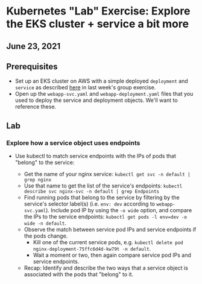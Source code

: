 # Kubernetes "Lab" Exercise: Explore the EKS cluster + service a bit more

## June 23, 2021

## Prerequisites

* Set up an EKS cluster on AWS with a simple deployed `deployment` and `service` as described [here](https://github.com/us-learn-and-devops/2021_05_26/blob/main/README.md) in last week's group exercise.
* Open up the `webapp-svc.yaml` and `webapp-deployment.yaml` files that you used to deploy the service and deployment objects. We'll want to reference these.

## Lab

### Explore how a service object uses endpoints

* Use kubectl to match service endpoints with the IPs of pods that "belong" to the service:

  * Get the name of your nginx service: `kubectl get svc -n default | grep nginx`
  * Use that name to get the list of the service's endpoints: `kubectl describe svc nginx-svc -n default | grep Endpoints`
  * Find running pods that belong to the service by filtering by the service's selector label(s) (i.e. `env: dev` according to `webapp-svc.yaml`). Include pod IP by using the `-o wide` option, and compare the IPs to the service endpoints: `kubectl get pods -l env=dev -o wide -n default`.
  * Observe the match between service pod IPs and service endpoints if the pods change.
    * Kill one of the current service pods, e.g. `kubectl delete pod nginx-deployment-75ffc6d4d-kw79t -n default`.
    * Wait a moment or two, then again compare service pod IPs and service endpoints.
  * Recap: Identify and describe the two ways that a service object is associated with the pods that "belong" to it.
